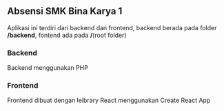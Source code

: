 ## Absensi SMK Bina Karya 1

Aplikasi ini terdiri dari backend dan frontend, backend berada pada folder **/backend**, fontend ada pada **/**(root folder)

### Backend
Backend menggunakan PHP

### Frontend
Frontend dibuat dengan leibrary React menggunakan Create React App
